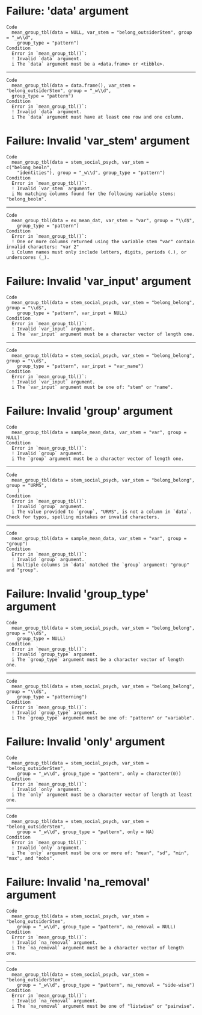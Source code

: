 # Failure: 'data' argument

    Code
      mean_group_tbl(data = NULL, var_stem = "belong_outsiderStem", group = "_w\\d",
        group_type = "pattern")
    Condition
      Error in `mean_group_tbl()`:
      ! Invalid `data` argument.
      i The `data` argument must be a <data.frame> or <tibble>.

---

    Code
      mean_group_tbl(data = data.frame(), var_stem = "belong_outsiderStem", group = "_w\\d",
      group_type = "pattern")
    Condition
      Error in `mean_group_tbl()`:
      ! Invalid `data` argument.
      i The `data` argument must have at least one row and one column.

# Failure: Invalid 'var_stem' argument

    Code
      mean_group_tbl(data = stem_social_psych, var_stem = c("belong_beoln",
        "identities"), group = "_w\\d", group_type = "pattern")
    Condition
      Error in `mean_group_tbl()`:
      ! Invalid `var_stem` argument.
      i No matching columns found for the following variable stems: "belong_beoln".

---

    Code
      mean_group_tbl(data = ex_mean_dat, var_stem = "var", group = "\\d$",
        group_type = "pattern")
    Condition
      Error in `mean_group_tbl()`:
      ! One or more columns returned using the variable stem "var" contain invalid characters: "var 2"
      i Column names must only include letters, digits, periods (.), or underscores (_).

# Failure: Invalid 'var_input' argument

    Code
      mean_group_tbl(data = stem_social_psych, var_stem = "belong_belong", group = "\\d$",
        group_type = "pattern", var_input = NULL)
    Condition
      Error in `mean_group_tbl()`:
      ! Invalid `var_input` argument.
      i The `var_input` argument must be a character vector of length one.

---

    Code
      mean_group_tbl(data = stem_social_psych, var_stem = "belong_belong", group = "\\d$",
        group_type = "pattern", var_input = "var_name")
    Condition
      Error in `mean_group_tbl()`:
      ! Invalid `var_input` argument.
      i The `var_input` argument must be one of: "stem" or "name".

# Failure: Invalid 'group' argument

    Code
      mean_group_tbl(data = sample_mean_data, var_stem = "var", group = NULL)
    Condition
      Error in `mean_group_tbl()`:
      ! Invalid `group` argument.
      i The `group` argument must be a character vector of length one.

---

    Code
      mean_group_tbl(data = stem_social_psych, var_stem = "belong_belong", group = "URMS",
        )
    Condition
      Error in `mean_group_tbl()`:
      ! Invalid `group` argument.
      i The value provided to `group`, "URMS", is not a column in `data`. Check for typos, spelling mistakes or invalid characters.

---

    Code
      mean_group_tbl(data = sample_mean_data, var_stem = "var", group = "group")
    Condition
      Error in `mean_group_tbl()`:
      ! Invalid `group` argument.
      i Multiple columns in `data` matched the `group` argument: "group" and "group".

# Failure: Invalid 'group_type' argument

    Code
      mean_group_tbl(data = stem_social_psych, var_stem = "belong_belong", group = "\\d$",
        group_type = NULL)
    Condition
      Error in `mean_group_tbl()`:
      ! Invalid `group_type` argument.
      i The `group_type` argument must be a character vector of length one.

---

    Code
      mean_group_tbl(data = stem_social_psych, var_stem = "belong_belong", group = "\\d$",
        group_type = "patterning")
    Condition
      Error in `mean_group_tbl()`:
      ! Invalid `group_type` argument.
      i The `group_type` argument must be one of: "pattern" or "variable".

# Failure: Invalid 'only' argument

    Code
      mean_group_tbl(data = stem_social_psych, var_stem = "belong_outsiderStem",
        group = "_w\\d", group_type = "pattern", only = character(0))
    Condition
      Error in `mean_group_tbl()`:
      ! Invalid `only` argument.
      i The `only` argument must be a character vector of length at least one.

---

    Code
      mean_group_tbl(data = stem_social_psych, var_stem = "belong_outsiderStem",
        group = "_w\\d", group_type = "pattern", only = NA)
    Condition
      Error in `mean_group_tbl()`:
      ! Invalid `only` argument.
      i The `only` argument must be one or more of: "mean", "sd", "min", "max", and "nobs".

# Failure: Invalid 'na_removal' argument

    Code
      mean_group_tbl(data = stem_social_psych, var_stem = "belong_outsiderStem",
        group = "_w\\d", group_type = "pattern", na_removal = NULL)
    Condition
      Error in `mean_group_tbl()`:
      ! Invalid `na_removal` argument.
      i The `na_removal` argument must be a character vector of length one.

---

    Code
      mean_group_tbl(data = stem_social_psych, var_stem = "belong_outsiderStem",
        group = "_w\\d", group_type = "pattern", na_removal = "side-wise")
    Condition
      Error in `mean_group_tbl()`:
      ! Invalid `na_removal` argument.
      i The `na_removal` argument must be one of "listwise" or "pairwise".

